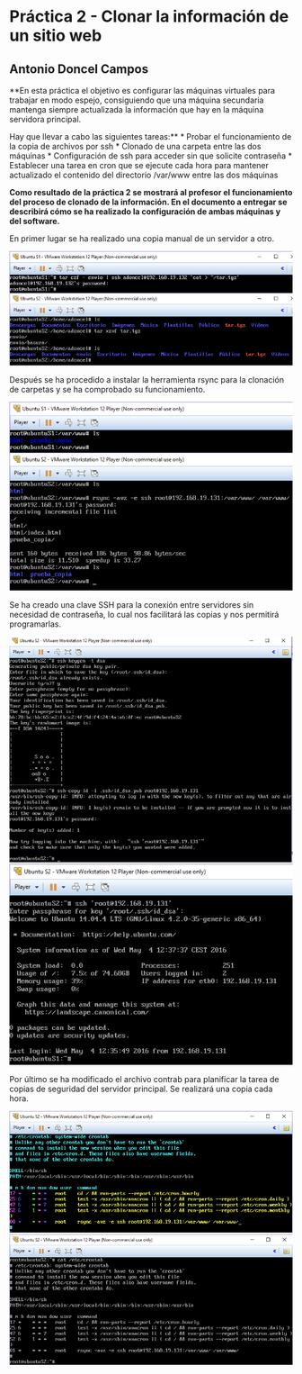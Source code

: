 Práctica 2 - Clonar la información de un sitio web
==================================================
Antonio Doncel Campos
--------------------------------------------------

**En esta práctica el objetivo es configurar las máquinas virtuales para trabajar en modo
espejo, consiguiendo que una máquina secundaria mantenga siempre actualizada la
información que hay en la máquina servidora principal.

Hay que llevar a cabo las siguientes tareas:**
	* Probar el funcionamiento de la copia de archivos por ssh
	* Clonado de una carpeta entre las dos máquinas
	* Configuración de ssh para acceder sin que solicite contraseña
	* Establecer una tarea en cron que se ejecute cada hora para mantener actualizado el contenido del directorio /var/www entre las dos máquinas

**Como resultado de la práctica 2 se mostrará al profesor el funcionamiento del proceso
de clonado de la información. En el documento a entregar se describirá cómo se ha
realizado la configuración de ambas máquinas y del software.**

En primer lugar se ha realizado una copia manual de un servidor a otro.

<div align="center"><img src="img/1.-copiar_por_ssh.png"></div>

Después se ha procedido a instalar la herramienta rsync para la clonación de carpetas
y se ha comprobado su funcionamiento.

<div align="center"><img src="img/2.-copia_rsync.png"></div>

Se ha creado una clave SSH para la conexión entre servidores sin necesidad de contraseña,
lo cual nos facilitará las copias y nos permitirá programarlas.

<div align="center"><img src="img/3.-creacion_clave.png"></div>
<div align="center"><img src="img/4.-conexion_por_clave.png"></div>

Por último se ha modificado el archivo contrab para planificar la tarea de copias de seguridad
del servidor principal. Se realizará una copia cada hora.

<div align="center"><img src="img/5.-modificar_crontab.png"></div>
<div align="center"><img src="img/6.-comprobar_crontab.png"></div>
